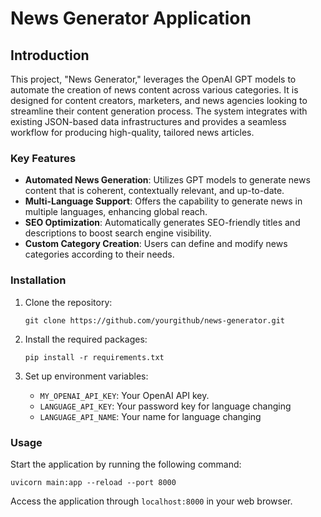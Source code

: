# News Generator Application


## Introduction
This project, "News Generator," leverages the OpenAI GPT models to automate the creation of news content across various categories. It is designed for content creators, marketers, and news agencies looking to streamline their content generation process. The system integrates with existing JSON-based data infrastructures and provides a seamless workflow for producing high-quality, tailored news articles.


### Key Features

-   **Automated News Generation**: Utilizes GPT models to generate news content that is coherent, contextually relevant, and up-to-date.
-   **Multi-Language Support**: Offers the capability to generate news in multiple languages, enhancing global reach.
-   **SEO Optimization**: Automatically generates SEO-friendly titles and descriptions to boost search engine visibility.
-   **Custom Category Creation**: Users can define and modify news categories according to their needs.


### Installation

1.  Clone the repository:
    
    `git clone https://github.com/yourgithub/news-generator.git` 
    
2.  Install the required packages:
 
    `pip install -r requirements.txt` 
    
3.  Set up environment variables:
    -   `MY_OPENAI_API_KEY`: Your OpenAI API key.
    -   `LANGUAGE_API_KEY`: Your password key for language changing
    -   `LANGUAGE_API_NAME`: Your name for language changing
  

### Usage

Start the application by running the following command:

`uvicorn main:app --reload --port 8000` 

Access the application through `localhost:8000` in your web browser.
